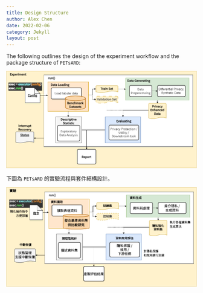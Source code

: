 ```yaml
---
title: Design Structure
author: Alex Chen
date: 2022-02-06
category: Jekyll
layout: post
---
```


The following outlines the design of the experiment workflow and the package structure of `PETsARD`:

<p align="center"><img src="PETsARD_design_en.png"></p>

下圖為 `PETsARD` 的實驗流程與套件結構設計。

<p align="center"><img src="PETsARD_design_zhtw.png"></p>